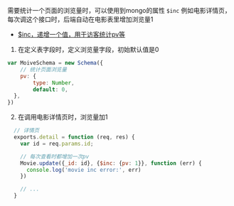 需要统计一个页面的浏览量时，可以使用到mongo的属性 `$inc`
例如电影详情页，每次调这个接口时，后端自动在电影表里增加浏览量1

- [$inc，递增一个值，用于访客统计pv等](https://docs.mongodb.com/manual/reference/operator/update/inc/)

1. 在定义表字段时，定义浏览量字段，初始默认值是0
```js
var MoiveSchema = new Schema({
	// 统计页面浏览量
	pv: {
		type: Number,
		default: 0,
  },
})
```

2. 在调用电影详情页时，浏览量加1
```js
  // 详情页
  exports.detail = function (req, res) {
    var id = req.params.id;

    // 每次查看时都增加一次pv
    Movie.update({_id: id}, {$inc: {pv: 1}}, function (err) {
      console.log('movie inc error:', err)
    })

    // ...
  }

```
